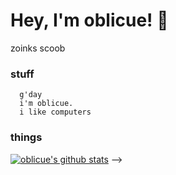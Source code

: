 # Hey, I'm oblicue! 👋 

zoinks scoob

### stuff

```
  g'day
  i'm oblicue.
  i like computers

```
   
### things

[![oblicue's github stats](https://github-readme-stats.vercel.app/api?username=oblicue)](https://github.com/anuraghazra/github-readme-stats)
-->
